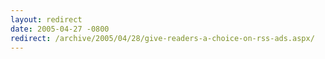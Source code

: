 ```yaml
---
layout: redirect
date: 2005-04-27 -0800
redirect: /archive/2005/04/28/give-readers-a-choice-on-rss-ads.aspx/
---
```

